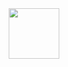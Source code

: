 <div id="header" align="center">
  <img src="[https://media.giphy.com/media/YRtLgsajXrz1FNJ6oy/giphy-downsized-large.gif](https://media.giphy.com/media/c76IJLufpNwSULPk77/giphy.gif)" width="100"/>
</div>
